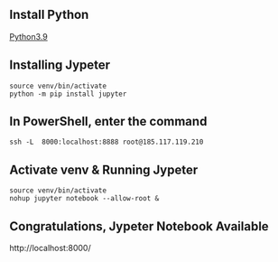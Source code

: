 ## Install Python
[Python3.9](https://github.com/6a16ec/instructions/tree/main/python3.9)

## Installing Jypeter
```
source venv/bin/activate
python -m pip install jupyter
```

## In PowerShell, enter the command
```
ssh -L  8000:localhost:8888 root@185.117.119.210
```

## Activate venv & Running Jypeter
```
source venv/bin/activate
nohup jupyter notebook --allow-root &
```

## Congratulations, Jypeter Notebook Available
http://localhost:8000/
